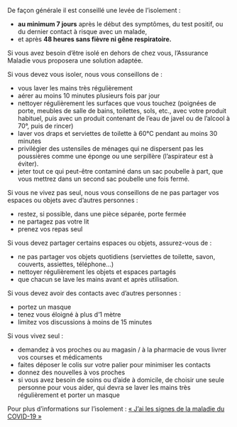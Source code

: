 De façon générale il est conseillé une levée de l’isolement :
* **au minimum 7 jours** après le début des symptômes, du test positif, ou du dernier contact à risque avec un malade,
* et après **48 heures sans fièvre ni gêne respiratoire.**

Si vous avez besoin d’être isolé en dehors de chez vous, l’Assurance Maladie vous proposera une solution adaptée.

Si vous devez vous isoler, nous vous conseillons de :
* vous laver les mains très régulièrement
* aérer au moins 10 minutes plusieurs fois par jour
* nettoyer régulièrement les surfaces que vous touchez (poignées de porte, meubles de salle de bains, toilettes, sols, etc., avec votre produit habituel, puis avec un produit contenant de l’eau de javel ou de l’alcool à 70°, puis de rincer)
* laver vos draps et serviettes de toilette à 60°C pendant au moins 30 minutes
* privilégier des ustensiles de ménages qui ne dispersent pas les poussières comme une éponge ou une serpillère (l’aspirateur est à éviter).
* jeter tout ce qui peut-être contaminé dans un sac poubelle à part, que vous mettrez dans un second sac poubelle une fois fermé.

Si vous ne vivez pas seul, nous vous conseillons de ne pas partager vos espaces ou objets avec d’autres personnes :
* restez, si possible, dans une pièce séparée, porte fermée
* ne partagez pas votre lit
* prenez vos repas seul

Si vous devez partager certains espaces ou objets, assurez-vous de :
* ne pas partager vos objets quotidiens (serviettes de toilette, savon, couverts, assiettes, téléphone…)
* nettoyer régulièrement les objets et espaces partagés
* que chacun se lave les mains avant et après utilisation.

Si vous devez avoir des contacts avec d’autres personnes :
* portez un masque
* tenez vous éloigné à plus d’1 mètre
* limitez vos discussions à moins de 15 minutes

Si vous vivez seul :
* demandez à vos proches ou au magasin / à la pharmacie de vous livrer vos courses et médicaments
* faites déposer le colis sur votre palier pour minimiser les contacts
* donnez des nouvelles à vos proches
* si vous avez besoin de soins ou d’aide à domicile, de choisir une seule personne pour vous aider, qui devra se laver les mains très régulièrement et porter un masque


Pour plus d’informations sur l’isolement : [« J’ai les signes de la maladie du COVID-19 »](https://solidarites-sante.gouv.fr/IMG/pdf/j_ai_des_signes_de_la_maladie_du_covid19.pdf)
